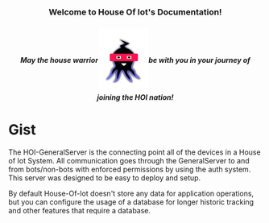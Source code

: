 

<h3 align= "center"> Welcome to House Of Iot's Documentation! <h3/>
<h5 align = "center">May the house warrior<img align = "center" width = "100px" src= "https://github.com/House-of-IoT/HOI-WebClient/blob/master/Frontend/src/Img/bot.png"/>be with you in your journey of joining the HOI nation!</h5>

  
# Gist

The HOI-GeneralServer is the connecting point all of the devices in a House of Iot System. All communication goes through the GeneralServer to and from bots/non-bots with enforced permissions by using the auth system. This server was designed to be easy to deploy and setup.

By default House-Of-Iot doesn't store any data for application operations, but you can configure the usage of a database for longer historic tracking and other features that require a database.

